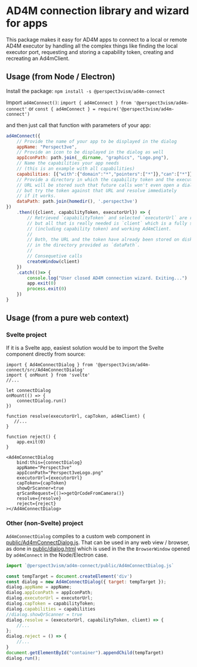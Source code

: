# AD4M connection library and wizard for apps

This package makes it easy for AD4M apps to connect to a local or remote AD4M executor by handling all the complex things like finding the local executor port, requesting and storing a capability token, creating and recreating an Ad4mClient.

## Usage (from Node / Electron)

Install the package:
```npm install -s @perspect3vism/ad4m-connect```

Import `ad4mConnect()`:
```import { ad4mConnect } from '@perspect3vism/ad4m-connect'```
or
```const { ad4mConnect } = require('@perspect3vism/ad4m-connect')```

and then just call that function with parameters of your app:
```js
ad4mConnect({
    // Provide the name of your app to be displayed in the dialog
    appName: "Perspect3ve", 
    // Provide an icon to be displayed in the dialog as well
    appIconPath: path.join(__dirname, "graphics", "Logo.png"), 
    // Name the capabilities your app needs
    // (this is an example with all capabilities)
    capabilities: [{"with":{"domain":"*","pointers":["*"]},"can":["*"]}], 
    // Provide a directory in which the capability token and the executor
    // URL will be stored such that future calls won't even open a dialog
    // but try the token against that URL and resolve immediately
    // if it works.
    dataPath: path.join(homedir(), '.perspect3ve')
})
    .then(({client, capabilityToken, executorUrl}) => {
        // Retrieved `capabilityToken` and selected `executorUrl` are returned
        // but all that is really needed is `client` which is a fully setup
        // (including capability token) and working Ad4mClient.
        //
        // Both, the URL and the token have already been stored on disk
        // in the directory provided as `dataPath`.
        //
        // Consequetive calls
        createWindow(client)
    })
    .catch(()=> {
        console.log("User closed AD4M connection wizard. Exiting...")
        app.exit(0)
        process.exit(0)
    }) 
}
```

## Usage (from a pure web context)

### Svelte project
If it is a Svelte app, easiest solution would be to import the Svelte component directly from source:

```svelte
import { Ad4mConnectDialog } from '@perspect3vism/ad4m-connect/src/Ad4mConnectDialog'
import { onMount } from 'svelte'
//...

let connectDialog
onMount(() => {
    connectDialog.run()
})

function resolve(executorUrl, capToken, ad4mClient) {
   //... 
}

function reject() {
    app.exit(0)
}

<Ad4mConnectDialog
    bind:this={connectDialog}
    appName="Perspect3ve"
    appIconPath="Perspect3veLogo.png"
    executorUrl={executorUrl} 
    capToken={capToken}
    showQrScanner=true
    qrScanRequest={()=>getQrCodeFromCamera()}
    resolve={resolve}
    reject={reject}
></Ad4mConnectDialog>
```

### Other (non-Svelte) project

`Ad4mConnectDialog` compiles to a custom web component in [public/Ad4mConnectDialog.js](public/Ad4mConnectDialog.js).
That can be used in any web view / browser, as done in [public/dialog.html](public/dialog.html) which is used in the the `BrowserWindow` opened by `ad4mConnect` in the Node/Electron case.

```js
import `@perspect3vism/ad4m-connect/public/Ad4mConnectDialog.js`

const tempTarget = document.createElement('div')
const dialog = new Ad4mConnectDialog({ target: tempTarget });
dialog.appName = appName;
dialog.appIconPath = appIconPath;
dialog.executorUrl = executorUrl;
dialog.capToken = capabilityToken;
dialog.capabilities = capabilities
//dialog.showQrScanner = true
dialog.resolve = (executorUrl, capabilityToken, client) => {
    //...
};
dialog.reject = () => {
    //...
}
document.getElementById("container").appendChild(tempTarget)  
dialog.run();
```